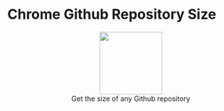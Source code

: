 # Chrome Github Repository Size


<p align="center">
  <img width="128" height="128" src="https://i.ibb.co/zZYbyTV/icon128.png">
  <br />
  Get the size of any Github repository
</p>
